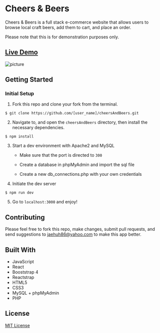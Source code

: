 # Cheers & Beers

Cheers & Beers is a full stack e-commerce website that allows users to browse local craft beers, add them to cart, and place an order.

Please note that this is for demonstration purposes only.

## [Live Demo](https://cheersandbeers.jaehuh.network/)
![picture](server/public/images/general/readMe.gif)


## Getting Started

### Initial Setup

1. Fork this repo and clone your fork from the terminal.   

```$ git clone https://github.com/[user_name]/cheersAndBeers.git```

2. Navigate to, and open the `cheersAndBeers` directory, then install the necessary dependencies. 

``` $ npm install ```

3. Start a dev environment with Apache2 and MySQL
   * Make sure that the port is directed to ```300```

   * Create a database in phpMyAdmin and import the sql file

   * Create a new db_connections.php with your own credentials

4. Initiate the dev server 

``` $ npm run dev ```

5. Go to `localhost:3000` and enjoy!

## Contributing

Please feel free to fork this repo, make changes, submit pull requests, and send suggestions to jaehuh86@yahoo.com to make this app better.

## Built With

* JavaScript
* React
* Booststrap 4
* Reactstrap
* HTML5
* CSS3
* MySQL + phpMyAdmin
* PHP

## License
[MIT License](https://opensource.org/licenses/mit-license.php)

